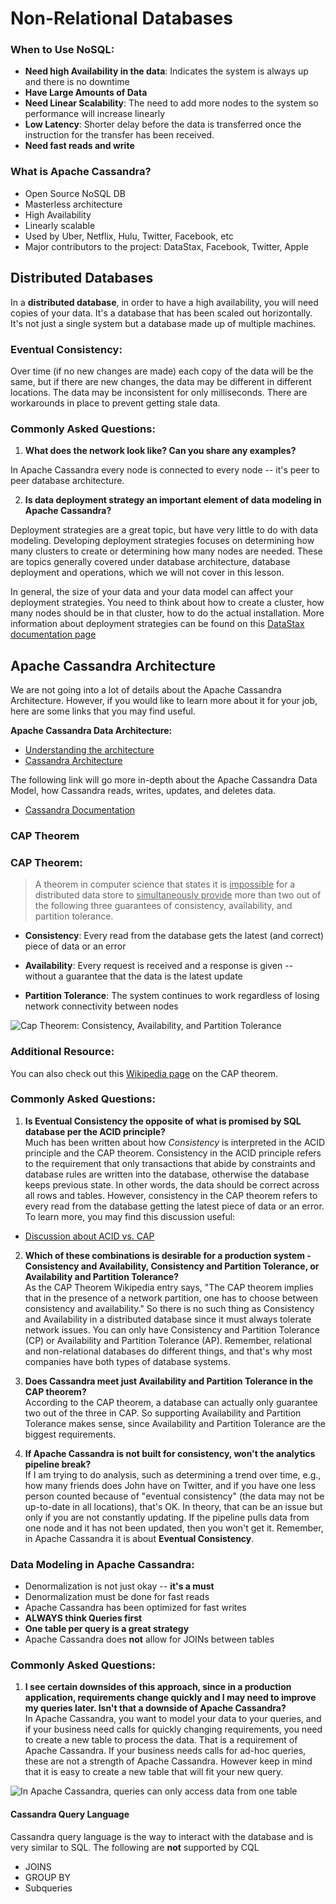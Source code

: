 # Non-Relational Databases

### When to Use NoSQL:
-   **Need high Availability in the data**: Indicates the system is always up and there is no downtime
-   **Have Large Amounts of Data**
-   **Need Linear Scalability**: The need to add more nodes to the system so performance will increase linearly
-   **Low Latency**: Shorter delay before the data is transferred once the instruction for the transfer has been received.
-   **Need fast reads and write**

### What is Apache Cassandra?
 - Open Source NoSQL DB
 - Masterless architecture
 - High Availability
 - Linearly scalable
 - Used by Uber, Netflix, Hulu, Twitter, Facebook, etc
 - Major contributors to the project: DataStax, Facebook, Twitter, Apple

## Distributed Databases

In a **distributed database**, in order to have a high availability, you will need copies of your data. It's a database that has been scaled out horizontally. It's not just a single system but a database made up of multiple machines.



### Eventual Consistency:

Over time (if no new changes are made) each copy of the data will be the same, but if there are new changes, the data may be different in different locations. The data may be inconsistent for only milliseconds. There are workarounds in place to prevent getting stale data.

### Commonly Asked Questions:

1. **What does the network look like? Can you share any examples?**

In Apache Cassandra every node is connected to every node -- it's peer to peer database architecture.

2. **Is data deployment strategy an important element of data modeling in Apache Cassandra?**

Deployment strategies are a great topic, but have very little to do with data modeling. Developing deployment strategies focuses on determining how many clusters to create or determining how many nodes are needed. These are topics generally covered under database architecture, database deployment and operations, which we will not cover in this lesson.

In general, the size of your data and your data model can affect your deployment strategies. You need to think about how to create a cluster, how many nodes should be in that cluster, how to do the actual installation. More information about deployment strategies can be found on this  [DataStax documentation page](https://docs.datastax.com/en/dse-planning/doc/planning/capacityPlanning.html)

## Apache Cassandra Architecture

We are not going into a lot of details about the Apache Cassandra Architecture. However, if you would like to learn more about it for your job, here are some links that you may find useful.

**Apache Cassandra Data Architecture:**

-   [Understanding the architecture](https://docs.datastax.com/en/cassandra/3.0/cassandra/architecture/archTOC.html)
-   [Cassandra Architecture](https://www.tutorialspoint.com/cassandra/cassandra_architecture.htm)

The following link will go more in-depth about the Apache Cassandra Data Model, how Cassandra reads, writes, updates, and deletes data.

-   [Cassandra Documentation](https://docs.datastax.com/en/cassandra/3.0/cassandra/dml/dmlIntro.html)


### CAP Theorem

### CAP Theorem:
> A theorem in computer science that states it is <u>impossible</u> for a distributed data store to <u>simultaneously provide</u> more than two out of the following three guarantees of consistency, availability, and partition tolerance.

-   **Consistency**: Every read from the database gets the latest (and correct) piece of data or an error
    
-   **Availability**: Every request is received and a response is given -- without a guarantee that the data is the latest update
    
-   **Partition Tolerance**: The system continues to work regardless of losing network connectivity between nodes
    
![Cap Theorem: Consistency, Availability, and Partition Tolerance](https://video.udacity-data.com/topher/2021/August/612ea326_use-this-version-data-modeling-lesson-3/use-this-version-data-modeling-lesson-3.png)

### Additional Resource:

You can also check out this  [Wikipedia page](https://en.wikipedia.org/wiki/CAP_theorem)  on the CAP theorem.

### Commonly Asked Questions:

1. **Is Eventual Consistency the opposite of what is promised by SQL database per the ACID principle?**  
Much has been written about how  _Consistency_  is interpreted in the ACID principle and the CAP theorem. Consistency in the ACID principle refers to the requirement that only transactions that abide by constraints and database rules are written into the database, otherwise the database keeps previous state. In other words, the data should be correct across all rows and tables. However, consistency in the CAP theorem refers to every read from the database getting the latest piece of data or an error.  
To learn more, you may find this discussion useful:

-   [Discussion about ACID vs. CAP](https://www.voltdb.com/blog/2015/10/22/disambiguating-acid-cap/)

2. **Which of these combinations is desirable for a production system - Consistency and Availability, Consistency and Partition Tolerance, or Availability and Partition Tolerance?**  
As the CAP Theorem Wikipedia entry says, "The CAP theorem implies that in the presence of a network partition, one has to choose between consistency and availability." So there is no such thing as Consistency and Availability in a distributed database since it must always tolerate network issues. You can only have Consistency and Partition Tolerance (CP) or Availability and Partition Tolerance (AP). Remember, relational and non-relational databases do different things, and that's why most companies have both types of database systems.

3. **Does Cassandra meet just Availability and Partition Tolerance in the CAP theorem?**  
According to the CAP theorem, a database can actually only guarantee two out of the three in CAP. So supporting Availability and Partition Tolerance makes sense, since Availability and Partition Tolerance are the biggest requirements.

4. **If Apache Cassandra is not built for consistency, won't the analytics pipeline break?**  
If I am trying to do analysis, such as determining a trend over time, e.g., how many friends does John have on Twitter, and if you have one less person counted because of "eventual consistency" (the data may not be up-to-date in all locations), that's OK. In theory, that can be an issue but only if you are not constantly updating. If the pipeline pulls data from one node and it has not been updated, then you won't get it. Remember, in Apache Cassandra it is about  **Eventual Consistency**.


### Data Modeling in Apache Cassandra:

-   Denormalization is not just okay -- **it's a must**
-   Denormalization must be done for fast reads
-   Apache Cassandra has been optimized for fast writes
-   **ALWAYS think Queries first**
-   **One table per query is a great strategy**
-  Apache Cassandra does  **not**  allow for JOINs between tables

### Commonly Asked Questions:

1. **I see certain downsides of this approach, since in a production application, requirements change quickly and I may need to improve my queries later. Isn't that a downside of Apache Cassandra?**  
    In Apache Cassandra, you want to model your data to your queries, and if your business need calls for quickly changing requirements, you need to create a new table to process the data. That is a requirement of Apache Cassandra. If your business needs calls for ad-hoc queries, these are not a strength of Apache Cassandra. However keep in mind that it is easy to create a new table that will fit your new query.



![In Apache Cassandra, queries can only access data from one table](https://video.udacity-data.com/topher/2021/August/612ea2b6_use-this-version-data-modeling-lesson-3-1/use-this-version-data-modeling-lesson-3-1.png)

#### Cassandra Query Language

Cassandra query language is the way to interact with the database and is very similar to SQL. The following are  **not**  supported by CQL

-   JOINS
-   GROUP BY
-   Subqueries

